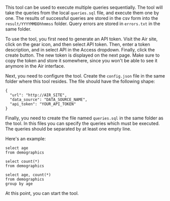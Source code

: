 This tool can be used to execute multiple queries sequentially. The tool will take the queries from the local `queries.sql` file, and execute them one by one. The results of successful queries are stored in the csv form into the `result/YYYYMMDDhhmmss` folder. Query errors are stored in `errors.txt` in the same folder.

To use the tool, you first need to generate an API token. Visit the Air site, click on the gear icon, and then select API token. Then, enter a token description, and in select API in the Access dropdown. Finally, click the create button. The new token is displayed on the next page. Make sure to copy the token and store it somewhere, since you won't be able to see it anymore in the Air interface.

Next, you need to configure the tool. Create the `config.json` file in the same folder where this tool resides. The file should have the following shape:

```
{
  "url": "http://AIR_SITE",
  "data_source": "DATA_SOURCE_NAME",
  "api_token": "YOUR_API_TOKEN"
}
```

Finally, you need to create the file named `queries.sql` in the same folder as the tool. In this files you can specify the queries which must be executed. The queries should be separated by at least one empty line.

Here's an example:

```
select age
from demographics

select count(*)
from demographics

select age, count(*)
from demographics
group by age
```

At this point, you can start the tool.
